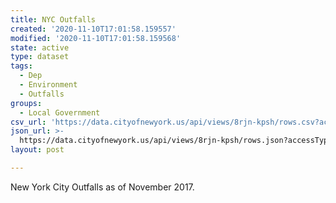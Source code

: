 ```yaml
---
title: NYC Outfalls
created: '2020-11-10T17:01:58.159557'
modified: '2020-11-10T17:01:58.159568'
state: active
type: dataset
tags:
  - Dep
  - Environment
  - Outfalls
groups:
  - Local Government
csv_url: 'https://data.cityofnewyork.us/api/views/8rjn-kpsh/rows.csv?accessType=DOWNLOAD'
json_url: >-
  https://data.cityofnewyork.us/api/views/8rjn-kpsh/rows.json?accessType=DOWNLOAD
layout: post

---
```

New York City Outfalls as of November 2017.
